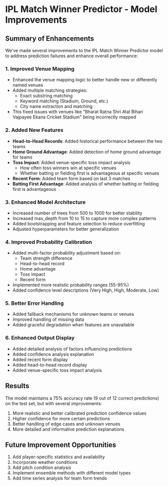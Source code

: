 # IPL Match Winner Predictor - Model Improvements

## Summary of Enhancements

We've made several improvements to the IPL Match Winner Predictor model to address prediction failures and enhance overall performance:

### 1. Improved Venue Mapping

- Enhanced the venue mapping logic to better handle new or differently named venues
- Added multiple matching strategies:
  - Exact substring matching
  - Keyword matching (Stadium, Ground, etc.)
  - City name extraction and matching
- This fixed issues with venues like "Bharat Ratna Shri Atal Bihari Vajpayee Ekana Cricket Stadium" being incorrectly mapped

### 2. Added New Features

- **Head-to-Head Records**: Added historical performance between the two teams
- **Home Ground Advantage**: Added detection of home ground advantage for teams
- **Toss Impact**: Added venue-specific toss impact analysis
  - How often toss winners win at specific venues
  - Whether batting or fielding first is advantageous at specific venues
- **Recent Form**: Added team form based on last 3 matches
- **Batting First Advantage**: Added analysis of whether batting or fielding first is advantageous

### 3. Enhanced Model Architecture

- Increased number of trees from 500 to 1000 for better stability
- Increased max_depth from 10 to 15 to capture more complex patterns
- Added bootstrapping and feature selection to reduce overfitting
- Adjusted hyperparameters for better generalization

### 4. Improved Probability Calibration

- Added multi-factor probability adjustment based on:
  - Team strength difference
  - Head-to-head record
  - Home advantage
  - Toss impact
  - Recent form
- Implemented more realistic probability ranges (55-95%)
- Added confidence level descriptions (Very High, High, Moderate, Low)

### 5. Better Error Handling

- Added fallback mechanisms for unknown teams or venues
- Improved handling of missing data
- Added graceful degradation when features are unavailable

### 6. Enhanced Output Display

- Added detailed analysis of factors influencing predictions
- Added confidence analysis explanation
- Added recent form display
- Added head-to-head record display
- Added venue-specific toss impact analysis

## Results

The model maintains a 75% accuracy rate (9 out of 12 correct predictions) on the test set, but with several improvements:

1. More realistic and better calibrated prediction confidence values
2. Higher confidence for more certain predictions
3. Better handling of edge cases and unknown venues
4. More detailed and informative prediction explanations

## Future Improvement Opportunities

1. Add player-specific statistics and availability
2. Incorporate weather conditions
3. Add pitch condition analysis
4. Implement ensemble methods with different model types
5. Add time series analysis for team form trends
